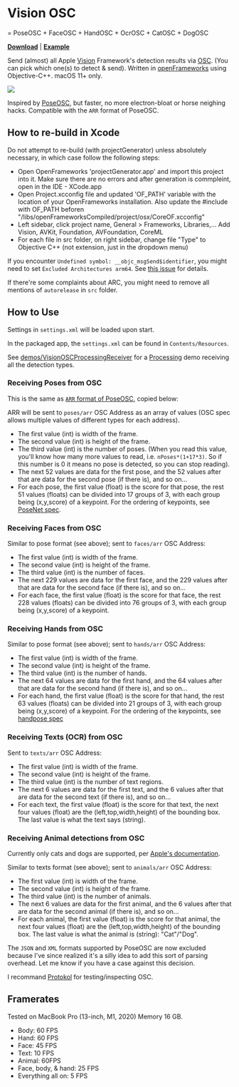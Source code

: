 # Vision OSC

= PoseOSC + FaceOSC + HandOSC + OcrOSC + CatOSC + DogOSC

**[Download](https://github.com/LingDong-/VisionOSC/releases)** | **[Example](demos/VisionOSCProcessingReceiver/VisionOSCProcessingReceiver.pde)**

Send (almost) all Apple [Vision](https://developer.apple.com/documentation/vision) Framework's detection results via [OSC](https://opensoundcontrol.stanford.edu/). (You can pick which one(s) to detect & send). Written in [openFrameworks](https://openframeworks.cc/) using Objective-C++. macOS 11+ only. 

![](screenshots/screenshot000.png)

Inspired by [PoseOSC](https://github.com/LingDong-/PoseOSC), but faster, no more electron-bloat or horse neighing hacks. Compatible with the `ARR` format of PoseOSC.

## How to re-build in Xcode

Do not attempt to re-build (with projectGenerator) unless absolutely necessary, in which case follow the following steps:

- Open OpenFrameworks 'projectGenerator.app' and import this project into it. Make sure there are no errors and after generation is commpleint, open in the IDE - XCode.app
- Open Project.xcconfig file and updated 'OF_PATH' variable with the location of your OpenFrameworks installation. Also update the #include with OF_PATH beforen "/libs/openFrameworksCompiled/project/osx/CoreOF.xcconfig"
- Left sidebar, click project name, General > Frameworks, Libraries,... Add Vision, AVKit, Foundation, AVFoundation, CoreML
- For each file in src folder, on right sidebar, change file "Type" to Objective C++ (not extension, just in the dropdown menu)

If you encounter `Undefined symbol: __objc_msgSend$identifier`, you might need to set `Excluded Architectures arm64`. See [this issue](https://github.com/LingDong-/VisionOSC/issues/2) for details.

If there're some complaints about ARC, you might need to remove all mentions of `autorelease` in `src` folder.

## How to Use

Settings in `settings.xml` will be loaded upon start.

In the packaged app, the `settings.xml` can be found in `Contents/Resources`.

See [demos/VisionOSCProcessingReceiver](demos/VisionOSCProcessingReceiver) for a [Processing](https://processing.org/) demo receiving all the detection types.

### Receiving Poses from OSC

This is the same as [`ARR` format of PoseOSC](https://github.com/LingDong-/PoseOSC#method-4-arr), copied below:

ARR will be sent to `poses/arr` OSC Address as an array of values (OSC spec allows multiple values of different types for each address).

- The first value (int) is width of the frame.
- The second value (int) is height of the frame.
- The third value (int) is the number of poses. (When you read this value, you'll know how many more values to read, i.e. `nPoses*(1+17*3)`. So if this number is 0 it means no pose is detected, so you can stop reading).
- The next 52 values are data for the first pose, and the 52 values after that are data for the second pose (if there is), and so on...
- For each pose, the first value (float) is the score for that pose, the rest 51 values (floats) can be divided into 17 groups of 3, with each group being (x,y,score) of a keypoint. For the ordering of keypoints, see [PoseNet spec](https://github.com/tensorflow/tfjs-models/tree/master/posenet).

### Receiving Faces from OSC

Similar to pose format (see above); sent to `faces/arr` OSC Address:

- The first value (int) is width of the frame.
- The second value (int) is height of the frame.
- The third value (int) is the number of faces.
- The next 229 values are data for the first face, and the 229 values after that are data for the second face (if there is), and so on...
- For each face, the first value (float) is the score for that face, the rest 228 values (floats) can be divided into 76 groups of 3, with each group being (x,y,score) of a keypoint.

### Receiving Hands from OSC

Similar to pose format (see above); sent to `hands/arr` OSC Address:

- The first value (int) is width of the frame.
- The second value (int) is height of the frame.
- The third value (int) is the number of hands.
- The next 64 values are data for the first hand, and the 64 values after that are data for the second hand (if there is), and so on...
- For each hand, the first value (float) is the score for that hand, the rest 63 values (floats) can be divided into 21 groups of 3, with each group being (x,y,score) of a keypoint. For the ordering of the keypoints, see [handpose spec](https://google.github.io/mediapipe/solutions/hands.html)


### Receiving Texts (OCR) from OSC

Sent to `texts/arr` OSC Address:

- The first value (int) is width of the frame.
- The second value (int) is height of the frame.
- The third value (int) is the number of text regions.
- The next 6 values are data for the first text, and the 6 values after that are data for the second text (if there is), and so on...
- For each text, the first value (float) is the score for that text, the next four values (float) are the (left,top,width,height) of the bounding box. The last value is what the text says (string).

### Receiving Animal detections from OSC

Currently only cats and dogs are supported, per [Apple's documentation](https://developer.apple.com/documentation/vision/vnanimalidentifier).

Similar to texts format (see above); sent to `animals/arr` OSC Address:

- The first value (int) is width of the frame.
- The second value (int) is height of the frame.
- The third value (int) is the number of animals.
- The next 6 values are data for the first animal, and the 6 values after that are data for the second animal (if there is), and so on...
- For each animal, the first value (float) is the score for that animal, the next four values (float) are the (left,top,width,height) of the bounding box. The last value is what the animal is (string): "Cat"/"Dog".

The `JSON` and `XML` formats supported by PoseOSC are now excluded because I've since realized it's a silly idea to add this sort of parsing overhead. Let me know if you have a case against this decision.

I recommand [Protokol](https://hexler.net/protokol) for testing/inspecting OSC.


## Framerates

Tested on MacBook Pro (13-inch, M1, 2020) Memory 16 GB.

- Body: 60 FPS
- Hand: 60 FPS
- Face: 45 FPS
- Text: 10 FPS
- Animal: 60FPS
- Face, body, & hand: 25 FPS
- Everything all on: 5 FPS


